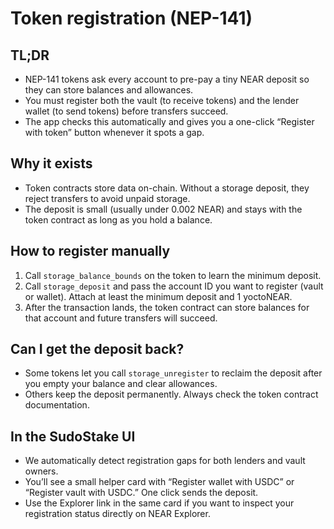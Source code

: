 # Token registration (NEP-141)

## TL;DR
- NEP-141 tokens ask every account to pre-pay a tiny NEAR deposit so they can store balances and allowances.
- You must register both the vault (to receive tokens) and the lender wallet (to send tokens) before transfers succeed.
- The app checks this automatically and gives you a one-click “Register with token” button whenever it spots a gap.

## Why it exists
- Token contracts store data on-chain. Without a storage deposit, they reject transfers to avoid unpaid storage.
- The deposit is small (usually under 0.002 NEAR) and stays with the token contract as long as you hold a balance.

## How to register manually
1. Call `storage_balance_bounds` on the token to learn the minimum deposit.
2. Call `storage_deposit` and pass the account ID you want to register (vault or wallet). Attach at least the minimum deposit and 1 yoctoNEAR.
3. After the transaction lands, the token contract can store balances for that account and future transfers will succeed.

## Can I get the deposit back?
- Some tokens let you call `storage_unregister` to reclaim the deposit after you empty your balance and clear allowances.
- Others keep the deposit permanently. Always check the token contract documentation.

## In the SudoStake UI
- We automatically detect registration gaps for both lenders and vault owners.
- You’ll see a small helper card with “Register wallet with USDC” or “Register vault with USDC.” One click sends the deposit.
- Use the Explorer link in the same card if you want to inspect your registration status directly on NEAR Explorer.
